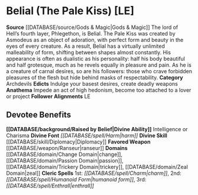 ﻿---
ability:
- Intelligence
- Charisma
ability_boost:
- Intelligence
- Charisma
alignment: LE
deity:
- '[[DATABASE/deity/Belial|Belial]]'
deity_category: Archdevils
divine_font: Harm
domain:
- '[[DATABASE/domain/Change Domain|Change]]'
- '[[DATABASE/domain/Passion Domain|Passion]]'
- '[[DATABASE/domain/Trickery Domain|Trickery]]'
- '[[DATABASE/domain/Zeal Domain|Zeal]]'
favored_weapon: '[[DATABASE/weapon/Ranseur|Ranseur]]'
follower_alignment:
- LE
id: '65'
name: Belial
rarity: Common
rus_type_level: null
skill:
- '[[DATABASE/skill/Diplomacy|Diplomacy]]'
source: '[[DATABASE/source/Gods & Magic|Gods & Magic]]'
trait: null
type: Deity

---
# Belial (The Pale Kiss) [LE]

**Source** [[DATABASE/source/Gods & Magic|Gods & Magic]] 
The lord of Hell’s fourth layer, Phlegethon, is Belial. The Pale Kiss was created by Asmodeus as an object of adoration, with perfect form and beauty in the eyes of every creature. As a result, Belial has a virtually unlimited malleability of form, shifting between shapes almost constantly. His appearance is often as dualistic as his personality: half his body beautiful and half grotesque, much as he revels equally in pleasure and pain. As he is a creature of carnal desires, so are his followers: those who crave forbidden pleasures of the flesh but hide behind masks of respectability.
**Category** Archdevils
**Edicts** Indulge your basest desires, create deadly weapons
**Anathema** Impede an act of high hedonism, become too attached to a lover or project
**Follower Alignments** LE

## Devotee Benefits

**[[DATABASE/background/Raised by Belief|Divine Ability]]** Intelligence or Charisma
**Divine Font** _[[DATABASE/spell/Harm|harm]]_
**Divine Skill** [[DATABASE/skill/Diplomacy|Diplomacy]]
**Favored Weapon** [[DATABASE/weapon/Ranseur|ranseur]]
**Domains** [[DATABASE/domain/Change Domain|change]], [[DATABASE/domain/Passion Domain|passion]], [[DATABASE/domain/Trickery Domain|trickery]], [[DATABASE/domain/Zeal Domain|zeal]]
**Cleric Spells** 1st: _[[DATABASE/spell/Charm|charm]]_, 2nd: _[[DATABASE/spell/Humanoid Form|humanoid form]]_, 3rd: _[[DATABASE/spell/Enthrall|enthrall]]_